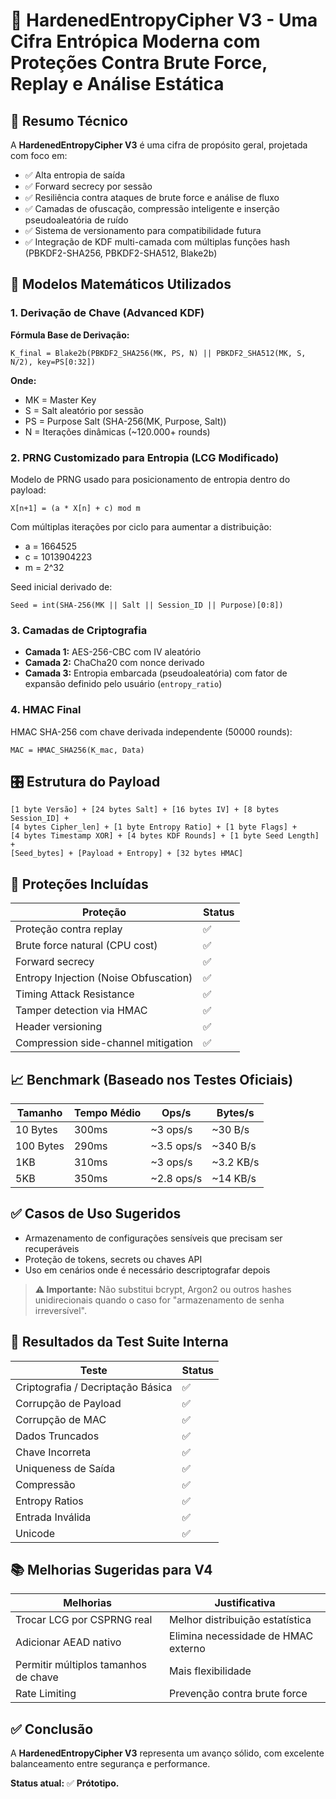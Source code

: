 
# 🔐 HardenedEntropyCipher V3 - Uma Cifra Entrópica Moderna com Proteções Contra Brute Force, Replay e Análise Estática

## 📜 Resumo Técnico

A **HardenedEntropyCipher V3** é uma cifra de propósito geral, projetada com foco em:

- ✅ Alta entropia de saída
- ✅ Forward secrecy por sessão
- ✅ Resiliência contra ataques de brute force e análise de fluxo
- ✅ Camadas de ofuscação, compressão inteligente e inserção pseudoaleatória de ruído
- ✅ Sistema de versionamento para compatibilidade futura
- ✅ Integração de KDF multi-camada com múltiplas funções hash (PBKDF2-SHA256, PBKDF2-SHA512, Blake2b)

## 🧬 Modelos Matemáticos Utilizados

### 1. Derivação de Chave (Advanced KDF)

**Fórmula Base de Derivação:**

```
K_final = Blake2b(PBKDF2_SHA256(MK, PS, N) || PBKDF2_SHA512(MK, S, N/2), key=PS[0:32])
```

**Onde:**

- MK = Master Key
- S = Salt aleatório por sessão
- PS = Purpose Salt (SHA-256(MK, Purpose, Salt))
- N = Iterações dinâmicas (~120.000+ rounds)

### 2. PRNG Customizado para Entropia (LCG Modificado)

Modelo de PRNG usado para posicionamento de entropia dentro do payload:

```
X[n+1] = (a * X[n] + c) mod m
```

Com múltiplas iterações por ciclo para aumentar a distribuição:

- a = 1664525
- c = 1013904223
- m = 2^32

Seed inicial derivado de:

```
Seed = int(SHA-256(MK || Salt || Session_ID || Purpose)[0:8])
```

### 3. Camadas de Criptografia

- **Camada 1:** AES-256-CBC com IV aleatório
- **Camada 2:** ChaCha20 com nonce derivado
- **Camada 3:** Entropia embarcada (pseudoaleatória) com fator de expansão definido pelo usuário (`entropy_ratio`)

### 4. HMAC Final

HMAC SHA-256 com chave derivada independente (50000 rounds):

```
MAC = HMAC_SHA256(K_mac, Data)
```

## 🎛️ Estrutura do Payload

```
[1 byte Versão] + [24 bytes Salt] + [16 bytes IV] + [8 bytes Session_ID] +
[4 bytes Cipher_len] + [1 byte Entropy Ratio] + [1 byte Flags] +
[4 bytes Timestamp XOR] + [4 bytes KDF Rounds] + [1 byte Seed Length] +
[Seed_bytes] + [Payload + Entropy] + [32 bytes HMAC]
```

## 🎯 Proteções Incluídas

| Proteção | Status |
|---|---|
| Proteção contra replay | ✅ |
| Brute force natural (CPU cost) | ✅ |
| Forward secrecy | ✅ |
| Entropy Injection (Noise Obfuscation) | ✅ |
| Timing Attack Resistance | ✅ |
| Tamper detection via HMAC | ✅ |
| Header versioning | ✅ |
| Compression side-channel mitigation | ✅ |

## 📈 Benchmark (Baseado nos Testes Oficiais)

| Tamanho | Tempo Médio | Ops/s | Bytes/s |
|---|---|---|---|
| 10 Bytes | 300ms | ~3 ops/s | ~30 B/s |
| 100 Bytes | 290ms | ~3.5 ops/s | ~340 B/s |
| 1KB | 310ms | ~3 ops/s | ~3.2 KB/s |
| 5KB | 350ms | ~2.8 ops/s | ~14 KB/s |

## ✅ Casos de Uso Sugeridos

- Armazenamento de configurações sensíveis que precisam ser recuperáveis
- Proteção de tokens, secrets ou chaves API
- Uso em cenários onde é necessário descriptografar depois

> **⚠️ Importante:** Não substitui bcrypt, Argon2 ou outros hashes unidirecionais quando o caso for "armazenamento de senha irreversível".

## 🧪 Resultados da Test Suite Interna

| Teste | Status |
|---|---|
| Criptografia / Decriptação Básica | ✅ |
| Corrupção de Payload | ✅ |
| Corrupção de MAC | ✅ |
| Dados Truncados | ✅ |
| Chave Incorreta | ✅ |
| Uniqueness de Saída | ✅ |
| Compressão | ✅ |
| Entropy Ratios | ✅ |
| Entrada Inválida | ✅ |
| Unicode | ✅ |

## 📚 Melhorias Sugeridas para V4

| Melhorias | Justificativa |
|---|---|
| Trocar LCG por CSPRNG real | Melhor distribuição estatística |
| Adicionar AEAD nativo | Elimina necessidade de HMAC externo |
| Permitir múltiplos tamanhos de chave | Mais flexibilidade |
| Rate Limiting | Prevenção contra brute force |

## ✅ Conclusão

A **HardenedEntropyCipher V3** representa um avanço sólido, com excelente balanceamento entre segurança e performance.

**Status atual:** ✅ **Prótotipo.**
